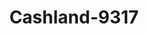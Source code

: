 ---
f_zip-code: 45694
f_state-code: OH
title: Cashland-9317
f_phone: 740-574-1862
f_city-only: Wheelersburg
f_address: 8308 Ohio River Rd Wheelersburg
f_location-unique-id: '9317'
slug: cashland-9317
updated-on: '2024-05-30T13:46:58.046Z'
created-on: '2024-05-30T13:36:59.803Z'
published-on: '2024-05-30T13:54:32.469Z'
f_city-state: cms/city/wheelersburg-oh.md
f_company: cms/company/cashland.md
f_state: cms/state/ohio.md
layout: '[payday-loan].html'
tags: payday-loan
---